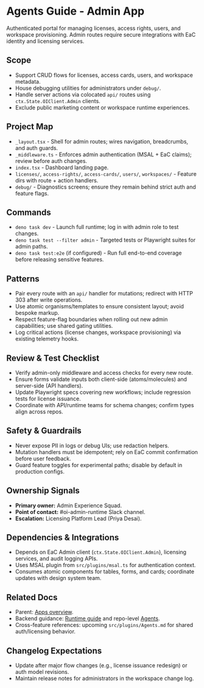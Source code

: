 # Agents Guide - Admin App

Authenticated portal for managing licenses, access rights, users, and workspace provisioning. Admin routes require secure integrations with EaC identity and licensing services.

## Scope
- Support CRUD flows for licenses, access cards, users, and workspace metadata.
- House debugging utilities for administrators under `debug/`.
- Handle server actions via colocated `api/` routes using `ctx.State.OIClient.Admin` clients.
- Exclude public marketing content or workspace runtime experiences.

## Project Map
- `_layout.tsx` - Shell for admin routes; wires navigation, breadcrumbs, and auth guards.
- `_middleware.ts` - Enforces admin authentication (MSAL + EaC claims); review before auth changes.
- `index.tsx` - Dashboard landing page.
- `licenses/`, `access-rights/`, `access-cards/`, `users/`, `workspaces/` - Feature dirs with route + action handlers.
- `debug/` - Diagnostics screens; ensure they remain behind strict auth and feature flags.

## Commands
- `deno task dev` - Launch full runtime; log in with admin role to test changes.
- `deno task test --filter admin` - Targeted tests or Playwright suites for admin paths.
- `deno task test:e2e` (if configured) - Run full end-to-end coverage before releasing sensitive features.

## Patterns
- Pair every route with an `api/` handler for mutations; redirect with HTTP 303 after write operations.
- Use atomic organisms/templates to ensure consistent layout; avoid bespoke markup.
- Respect feature-flag boundaries when rolling out new admin capabilities; use shared gating utilities.
- Log critical actions (license changes, workspace provisioning) via existing telemetry hooks.

## Review & Test Checklist
- Verify admin-only middleware and access checks for every new route.
- Ensure forms validate inputs both client-side (atoms/molecules) and server-side (API handlers).
- Update Playwright specs covering new workflows; include regression tests for license issuance.
- Coordinate with API/runtime teams for schema changes; confirm types align across repos.

## Safety & Guardrails
- Never expose PII in logs or debug UIs; use redaction helpers.
- Mutation handlers must be idempotent; rely on EaC commit confirmation before user feedback.
- Guard feature toggles for experimental paths; disable by default in production configs.

## Ownership Signals
- **Primary owner:** Admin Experience Squad.
- **Point of contact:** #oi-admin-runtime Slack channel.
- **Escalation:** Licensing Platform Lead (Priya Desai).

## Dependencies & Integrations
- Depends on EaC Admin client (`ctx.State.OIClient.Admin`), licensing services, and audit logging APIs.
- Uses MSAL plugin from `src/plugins/msal.ts` for authentication context.
- Consumes atomic components for tables, forms, and cards; coordinate updates with design system team.

## Related Docs
- Parent: [Apps overview](../Agents.md).
- Backend guidance: [Runtime guide](../../AGENTS.md) and repo-level [Agents](../../Agents.md).
- Cross-feature references: upcoming `src/plugins/Agents.md` for shared auth/licensing behavior.

## Changelog Expectations
- Update after major flow changes (e.g., license issuance redesign) or auth model revisions.
- Maintain release notes for administrators in the workspace change log.
